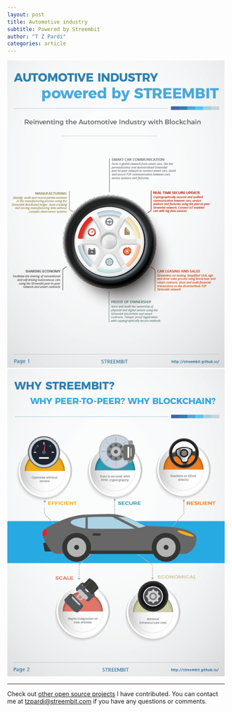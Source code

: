 ```yaml
---
layout: post
title: Automotive industry
subtitle: Powered by Streembit
author: "T Z Pardi"
categories: article
---
```


![Automotive industry powered by Streembit](../img/auto_artboard1.png)
![Automotive industry powered by Streembit](../img/auto_artboard2.png)

-------

Check out [other open source projects](https://github.com/zsoltpardi) I have contributed. You can contact me at tzpardi@streembit.com if you have any questions or comments.

